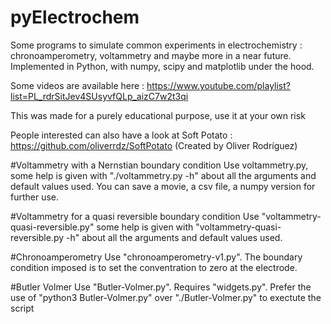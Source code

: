 # pyElectrochem
Some programs to simulate common experiments in electrochemistry : chronoamperometry, voltammetry and maybe more in a near future. Implemented in Python, with numpy, scipy and matplotlib under the hood.

Some videos are available here : 
https://www.youtube.com/playlist?list=PL_rdrSitJev4SUsyvfQLp_aizC7w2t3qi

This was made for a purely educational purpose, use it at your own risk

People interested can also have a look at Soft Potato :
https://github.com/oliverrdz/SoftPotato (Created by Oliver Rodríguez)

#Voltammetry with a Nernstian boundary condition
Use voltammetry.py, some help is given with "./voltammetry.py -h" about all the arguments and default values used. You can save a movie, a csv file, a numpy version for further use.

#Voltammetry for a quasi reversible boundary condition
Use "voltammetry-quasi-reversible.py" some help is given with "voltammetry-quasi-reversible.py -h" about all the arguments and default values used. 

#Chronoamperometry
Use "chronoamperometry-v1.py". The boundary condition imposed is to set the conventration to zero at the electrode.

#Butler Volmer
Use "Butler-Volmer.py". Requires "widgets.py". Prefer the use of "python3 Butler-Volmer.py" over "./Butler-Volmer.py" to exectute the script 
